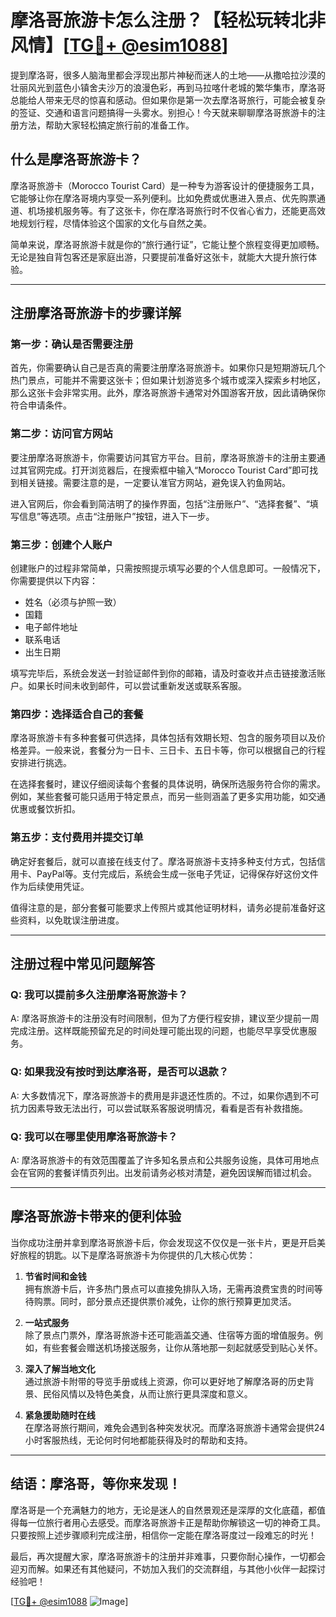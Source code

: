 # 摩洛哥旅游卡怎么注册？【轻松玩转北非风情】[[TG💪+ @esim1088](https://t.me/s/esim1088)]

提到摩洛哥，很多人脑海里都会浮现出那片神秘而迷人的土地——从撒哈拉沙漠的壮丽风光到蓝色小镇舍夫沙万的浪漫色彩，再到马拉喀什老城的繁华集市，摩洛哥总能给人带来无尽的惊喜和感动。但如果你是第一次去摩洛哥旅行，可能会被复杂的签证、交通和语言问题搞得一头雾水。别担心！今天就来聊聊摩洛哥旅游卡的注册方法，帮助大家轻松搞定旅行前的准备工作。

## 什么是摩洛哥旅游卡？

摩洛哥旅游卡（Morocco Tourist Card）是一种专为游客设计的便捷服务工具，它能够让你在摩洛哥境内享受一系列便利。比如免费或优惠进入景点、优先购票通道、机场接机服务等。有了这张卡，你在摩洛哥旅行时不仅省心省力，还能更高效地规划行程，尽情体验这个国家的文化与自然之美。

简单来说，摩洛哥旅游卡就是你的“旅行通行证”，它能让整个旅程变得更加顺畅。无论是独自背包客还是家庭出游，只要提前准备好这张卡，就能大大提升旅行体验。

---

## 注册摩洛哥旅游卡的步骤详解

### 第一步：确认是否需要注册

首先，你需要确认自己是否真的需要注册摩洛哥旅游卡。如果你只是短期游玩几个热门景点，可能并不需要这张卡；但如果计划游览多个城市或深入探索乡村地区，那么这张卡会非常实用。此外，摩洛哥旅游卡通常对外国游客开放，因此请确保你符合申请条件。

### 第二步：访问官方网站

要注册摩洛哥旅游卡，你需要访问其官方平台。目前，摩洛哥旅游卡的注册主要通过其官网完成。打开浏览器后，在搜索框中输入“Morocco Tourist Card”即可找到相关链接。需要注意的是，一定要认准官方网站，避免误入钓鱼网站。

进入官网后，你会看到简洁明了的操作界面，包括“注册账户”、“选择套餐”、“填写信息”等选项。点击“注册账户”按钮，进入下一步。

### 第三步：创建个人账户

创建账户的过程非常简单，只需按照提示填写必要的个人信息即可。一般情况下，你需要提供以下内容：

- 姓名（必须与护照一致）
- 国籍
- 电子邮件地址
- 联系电话
- 出生日期

填写完毕后，系统会发送一封验证邮件到你的邮箱，请及时查收并点击链接激活账户。如果长时间未收到邮件，可以尝试重新发送或联系客服。

### 第四步：选择适合自己的套餐

摩洛哥旅游卡有多种套餐可供选择，具体包括有效期长短、包含的服务项目以及价格差异。一般来说，套餐分为一日卡、三日卡、五日卡等，你可以根据自己的行程安排进行挑选。

在选择套餐时，建议仔细阅读每个套餐的具体说明，确保所选服务符合你的需求。例如，某些套餐可能只适用于特定景点，而另一些则涵盖了更多实用功能，如交通优惠或餐饮折扣。

### 第五步：支付费用并提交订单

确定好套餐后，就可以直接在线支付了。摩洛哥旅游卡支持多种支付方式，包括信用卡、PayPal等。支付完成后，系统会生成一张电子凭证，记得保存好这份文件作为后续使用凭证。

值得注意的是，部分套餐可能要求上传照片或其他证明材料，请务必提前准备好这些资料，以免耽误注册进度。

---

## 注册过程中常见问题解答

### Q: 我可以提前多久注册摩洛哥旅游卡？
A: 摩洛哥旅游卡的注册没有时间限制，但为了方便行程安排，建议至少提前一周完成注册。这样既能预留充足的时间处理可能出现的问题，也能尽早享受优惠服务。

### Q: 如果我没有按时到达摩洛哥，是否可以退款？
A: 大多数情况下，摩洛哥旅游卡的费用是非退还性质的。不过，如果你遇到不可抗力因素导致无法出行，可以尝试联系客服说明情况，看看是否有补救措施。

### Q: 我可以在哪里使用摩洛哥旅游卡？
A: 摩洛哥旅游卡的有效范围覆盖了许多知名景点和公共服务设施，具体可用地点会在官网的套餐详情页列出。出发前请务必核对清楚，避免因误解而错过机会。

---

## 摩洛哥旅游卡带来的便利体验

当你成功注册并拿到摩洛哥旅游卡后，你会发现这不仅仅是一张卡片，更是开启美好旅程的钥匙。以下是摩洛哥旅游卡为你提供的几大核心优势：

1. **节省时间和金钱**  
   拥有旅游卡后，许多热门景点可以直接免排队入场，无需再浪费宝贵的时间等待购票。同时，部分景点还提供票价减免，让你的旅行预算更加灵活。

2. **一站式服务**  
   除了景点门票外，摩洛哥旅游卡还可能涵盖交通、住宿等方面的增值服务。例如，有些套餐会赠送机场接送服务，让你从落地那一刻起就感受到贴心关怀。

3. **深入了解当地文化**  
   通过旅游卡附带的导览手册或线上资源，你可以更好地了解摩洛哥的历史背景、民俗风情以及特色美食，从而让旅行更具深度和意义。

4. **紧急援助随时在线**  
   在摩洛哥旅行期间，难免会遇到各种突发状况。而摩洛哥旅游卡通常会提供24小时客服热线，无论何时何地都能获得及时的帮助和支持。

---

## 结语：摩洛哥，等你来发现！

摩洛哥是一个充满魅力的地方，无论是迷人的自然景观还是深厚的文化底蕴，都值得每一位旅行者用心去感受。而摩洛哥旅游卡正是帮助你解锁这一切的神奇工具。只要按照上述步骤顺利完成注册，相信你一定能在摩洛哥度过一段难忘的时光！

最后，再次提醒大家，摩洛哥旅游卡的注册并非难事，只要你耐心操作，一切都会迎刃而解。如果还有其他疑问，不妨加入我们的交流群组，与其他小伙伴一起探讨经验吧！

[[TG💪+ @esim1088](https://t.me/s/esim1088) ![Image](https://i.postimg.cc/4NQfJmqS/Snipaste-2025-05-13-00-14-12.png)]